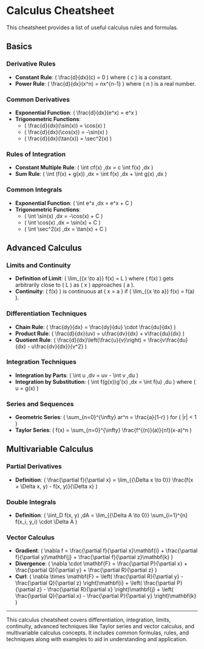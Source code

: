 # Calculus Cheatsheet

This cheatsheet provides a list of useful calculus rules and formulas.

## Basics

### Derivative Rules

- **Constant Rule**: \( \frac{d}{dx}(c) = 0 \) where \( c \) is a constant.
- **Power Rule**: \( \frac{d}{dx}(x^n) = nx^{n-1} \) where \( n \) is a real number.

### Common Derivatives

- **Exponential Function**: \( \frac{d}{dx}(e^x) = e^x \)
- **Trigonometric Functions**:
  - \( \frac{d}{dx}(\sin(x)) = \cos(x) \)
  - \( \frac{d}{dx}(\cos(x)) = -\sin(x) \)
  - \( \frac{d}{dx}(\tan(x)) = \sec^2(x) \)

### Rules of Integration

- **Constant Multiple Rule**: \( \int cf(x) \,dx = c \int f(x) \,dx \)
- **Sum Rule**: \( \int (f(x) + g(x)) \,dx = \int f(x) \,dx + \int g(x) \,dx \)

### Common Integrals

- **Exponential Function**: \( \int e^x \,dx = e^x + C \)
- **Trigonometric Functions**:
  - \( \int \sin(x) \,dx = -\cos(x) + C \)
  - \( \int \cos(x) \,dx = \sin(x) + C \)
  - \( \int \sec^2(x) \,dx = \tan(x) + C \)

## Advanced Calculus

### Limits and Continuity

- **Definition of Limit**: \( \lim_{{x \to a}} f(x) = L \) where \( f(x) \) gets arbitrarily close to \( L \) as \( x \) approaches \( a \).
- **Continuity**: \( f(x) \) is continuous at \( x = a \) if \( \lim_{{x \to a}} f(x) = f(a) \).

### Differentiation Techniques

- **Chain Rule**: \( \frac{dy}{dx} = \frac{dy}{du} \cdot \frac{du}{dx} \)
- **Product Rule**: \( \frac{d}{dx}(uv) = u\frac{dv}{dx} + v\frac{du}{dx} \)
- **Quotient Rule**: \( \frac{d}{dx}\left(\frac{u}{v}\right) = \frac{v\frac{du}{dx} - u\frac{dv}{dx}}{v^2} \)

### Integration Techniques

- **Integration by Parts**: \( \int u \,dv = uv - \int v \,du \)
- **Integration by Substitution**: \( \int f(g(x))g'(x) \,dx = \int f(u) \,du \) where \( u = g(x) \)

### Series and Sequences

- **Geometric Series**: \( \sum_{n=0}^{\infty} ar^n = \frac{a}{1-r} \) for \( |r| < 1 \)
- **Taylor Series**: \( f(x) = \sum_{n=0}^{\infty} \frac{f^{(n)}(a)}{n!}(x-a)^n \)

## Multivariable Calculus

### Partial Derivatives

- **Definition**: \( \frac{\partial f}{\partial x} = \lim_{{\Delta x \to 0}} \frac{f(x + \Delta x, y) - f(x, y)}{\Delta x} \)

### Double Integrals

- **Definition**: \( \iint_D f(x, y) \,dA = \lim_{{\Delta A \to 0}} \sum_{i=1}^{n} f(x_i, y_i) \cdot \Delta A \)

### Vector Calculus

- **Gradient**: \( \nabla f = \frac{\partial f}{\partial x}\mathbf{i} + \frac{\partial f}{\partial y}\mathbf{j} + \frac{\partial f}{\partial z}\mathbf{k} \)
- **Divergence**: \( \nabla \cdot \mathbf{F} = \frac{\partial P}{\partial x} + \frac{\partial Q}{\partial y} + \frac{\partial R}{\partial z} \)
- **Curl**: \( \nabla \times \mathbf{F} = \left( \frac{\partial R}{\partial y} - \frac{\partial Q}{\partial z} \right)\mathbf{i} + \left( \frac{\partial P}{\partial z} - \frac{\partial R}{\partial x} \right)\mathbf{j} + \left( \frac{\partial Q}{\partial x} - \frac{\partial P}{\partial y} \right)\mathbf{k} \)

---

This calculus cheatsheet covers differentiation, integration, limits, continuity, advanced techniques like Taylor series and vector calculus, and multivariable calculus concepts. It includes common formulas, rules, and techniques along with examples to aid in understanding and application.